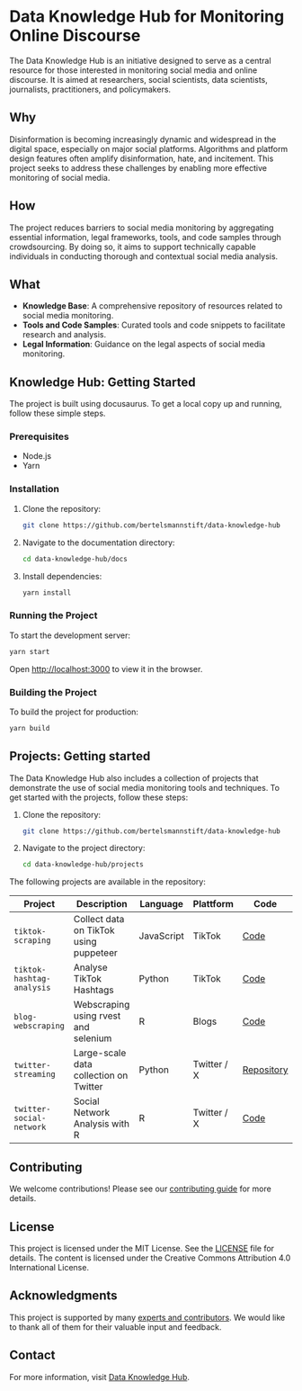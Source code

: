 # Data Knowledge Hub for Monitoring Online Discourse

The Data Knowledge Hub is an initiative designed to serve as a central resource for those interested in monitoring social media and online discourse. It is aimed at researchers, social scientists, data scientists, journalists, practitioners, and policymakers.

## Why

Disinformation is becoming increasingly dynamic and widespread in the digital space, especially on major social platforms. Algorithms and platform design features often amplify disinformation, hate, and incitement. This project seeks to address these challenges by enabling more effective monitoring of social media.

## How

The project reduces barriers to social media monitoring by aggregating essential information, legal frameworks, tools, and code samples through crowdsourcing. By doing so, it aims to support technically capable individuals in conducting thorough and contextual social media analysis.

## What

- **Knowledge Base**: A comprehensive repository of resources related to social media monitoring.
- **Tools and Code Samples**: Curated tools and code snippets to facilitate research and analysis.
- **Legal Information**: Guidance on the legal aspects of social media monitoring.

## Knowledge Hub: Getting Started

The project is built using docusaurus. To get a local copy up and running, follow these simple steps.

### Prerequisites

- Node.js
- Yarn

### Installation

1. Clone the repository:
   ```bash
   git clone https://github.com/bertelsmannstift/data-knowledge-hub
   ```
2. Navigate to the documentation directory:
   ```bash
   cd data-knowledge-hub/docs
   ```
3. Install dependencies:
   ```bash
   yarn install
   ```

### Running the Project

To start the development server:
```bash
yarn start
```

Open [http://localhost:3000](http://localhost:3000) to view it in the browser.

### Building the Project

To build the project for production:
```bash
yarn build
```

## Projects: Getting started

The Data Knowledge Hub also includes a collection of projects that demonstrate the use of social media monitoring tools and techniques. To get started with the projects, follow these steps:

1. Clone the repository:
   ```bash
   git clone https://github.com/bertelsmannstift/data-knowledge-hub
   ```
2. Navigate to the project directory:
   ```bash
   cd data-knowledge-hub/projects
   ```

The following projects are available in the repository:

| Project                   | Description                            | Language             | Plattform   | Code |
| ------------------------- | -------------------------------------- | -------------------- | ----------- | ---- |
| `tiktok-scraping`         | Collect data on TikTok using puppeteer | JavaScript           | TikTok      | [Code](https://github.com/bertelsmannstift/data-knowledge-hub/projects/tiktok-hashtags) |
| `tiktok-hashtag-analysis` | Analyse TikTok Hashtags                | Python               | TikTok      | [Code](https://github.com/bertelsmannstift/data-knowledge-hub/projects/tiktok-hashtags) |
| `blog-webscraping`        | Webscraping using rvest and selenium   | R                    | Blogs       | [Code](https://github.com/bertelsmannstift/data-knowledge-hub/tree/main/projects/website-scraping) |
| `twitter-streaming`       | Large-scale data collection on Twitter | Python               | Twitter / X | [Repository](https://github.com/UnibwSparta/twitterapi) |
| `twitter-social-network`  | Social Network Analysis with R         | R                    | Twitter / X | [Code](https://github.com/bertelsmannstift/data-knowledge-hub/tree/main/projects/social-network-analysis) |


## Contributing

We welcome contributions! Please see our [contributing guide](https://data-knowledge-hub.com/docs/contribute/how-to-contribute) for more details.

## License

This project is licensed under the MIT License. See the [LICENSE](LICENSE) file for details.
The content is licensed under the Creative Commons Attribution 4.0 International License.

## Acknowledgments

This project is supported by many [experts and contributors](https://data-knowledge-hub.com/docs/contribute/contributors). We would like to thank all of them for their valuable input and feedback.

## Contact

For more information, visit [Data Knowledge Hub](https://data-knowledge-hub.com/).
```